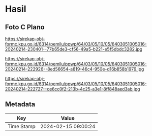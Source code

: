 # Hasil

## Foto C Plano

https://sirekap-obj-formc.kpu.go.id/6314/pemilu/ppwp/64/03/05/10/05/6403051005016-20240214-230401--77b65de3-cf56-49a5-b221-e5f5dbdc3282.jpg

https://sirekap-obj-formc.kpu.go.id/6314/pemilu/ppwp/64/03/05/10/05/6403051005016-20240214-222926--8ed56654-a819-46c4-950e-d16b858b1979.jpg

https://sirekap-obj-formc.kpu.go.id/6314/pemilu/ppwp/64/03/05/10/05/6403051005016-20240214-222727--ce6cc0f2-213b-4c25-a3e1-8ff848aed3ab.jpg


## Metadata

| Key        | Value               |
| ---------- | ------------------- |
| Time Stamp | 2024-02-15 09:00:24 |



